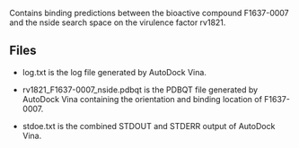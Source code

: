 Contains binding predictions between the bioactive compound F1637-0007 and the nside search space on the virulence factor rv1821.

## Files

- log.txt is the log file generated by AutoDock Vina.

- rv1821_F1637-0007_nside.pdbqt is the PDBQT file generated by AutoDock Vina containing the orientation and binding location of F1637-0007.

- stdoe.txt is the combined STDOUT and STDERR output of AutoDock Vina.

